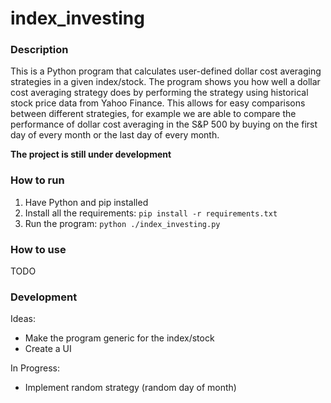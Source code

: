 # index_investing

### Description

This is a Python program that calculates user-defined dollar cost averaging strategies in a given index/stock. 
The program shows you how well a dollar cost averaging strategy does by performing the strategy using historical stock price data from Yahoo Finance.
This allows for easy comparisons between different strategies, for example we are able to compare the performance of dollar cost averaging in the S&P 500 by buying on the first day of every month or the last day of every month.

**The project is still under development**

### How to run
1. Have Python and pip installed
2. Install all the requirements: ``pip install -r requirements.txt``
3. Run the program: ``python ./index_investing.py``

### How to use
TODO

### Development
Ideas:
- Make the program generic for the index/stock
- Create a UI

In Progress:
- Implement random strategy (random day of month)